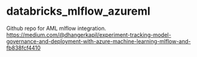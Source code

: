 # databricks_mlflow_azureml


Github repo for AML mlflow integration. https://medium.com/@dhangerkapil/experiment-tracking-model-governance-and-deployment-with-azure-machine-learning-mlflow-and-fb838fcf4410
